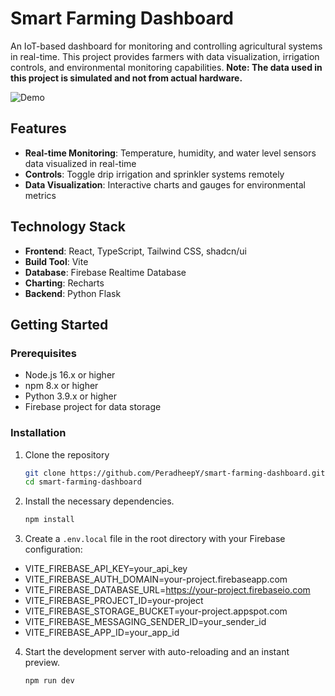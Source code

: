 # Smart Farming Dashboard

An IoT-based dashboard for monitoring and controlling agricultural systems in real-time. This project provides farmers with data visualization, irrigation controls, and environmental monitoring capabilities. **Note: The data used in this project is simulated and not from actual hardware.** 

![Demo](https://github.com/PeradheepY/Smart_Farming_Dashboard/blob/main/public/Smart_farming_dashboard.gif)


## Features

- **Real-time Monitoring**: Temperature, humidity, and water level sensors data visualized in real-time
- **Controls**: Toggle drip irrigation and sprinkler systems remotely
- **Data Visualization**: Interactive charts and gauges for environmental metrics

## Technology Stack

- **Frontend**: React, TypeScript, Tailwind CSS, shadcn/ui
- **Build Tool**: Vite
- **Database**: Firebase Realtime Database
- **Charting**: Recharts
- **Backend**: Python Flask

## Getting Started

### Prerequisites

- Node.js 16.x or higher
- npm 8.x or higher
- Python 3.9.x or higher
- Firebase project for data storage


### Installation

1. Clone the repository
   ```sh
   git clone https://github.com/PeradheepY/smart-farming-dashboard.git
   cd smart-farming-dashboard
   ```

2. Install the necessary dependencies.
   ```sh
   npm install
   ```

3. Create a `.env.local` file in the root directory with your Firebase configuration:
- VITE_FIREBASE_API_KEY=your_api_key
- VITE_FIREBASE_AUTH_DOMAIN=your-project.firebaseapp.com
- VITE_FIREBASE_DATABASE_URL=https://your-project.firebaseio.com
- VITE_FIREBASE_PROJECT_ID=your-project
- VITE_FIREBASE_STORAGE_BUCKET=your-project.appspot.com
- VITE_FIREBASE_MESSAGING_SENDER_ID=your_sender_id
- VITE_FIREBASE_APP_ID=your_app_id


4. Start the development server with auto-reloading and an instant preview.
   ```sh
   npm run dev
   ```